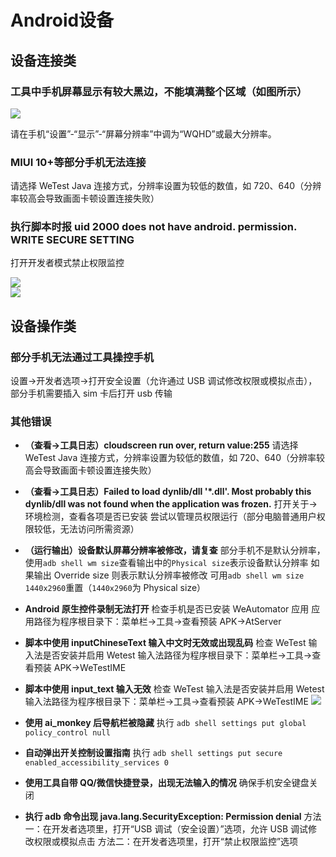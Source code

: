 # Android设备

## 设备连接类

### 工具中手机屏幕显示有较大黑边，不能填满整个区域（如图所示）

![](./image/20220523010738.png)

请在手机“设置”-“显示”-“屏幕分辨率”中调为“WQHD”或最大分辨率。

### MIUI 10+等部分手机无法连接

请选择 WeTest Java 连接方式，分辨率设置为较低的数值，如 720、640（分辨率较高会导致画面卡顿设置连接失败）

### 执行脚本时报 uid 2000 does not have android. permission. WRITE SECURE SETTING

打开开发者模式禁止权限监控

![](./image/20220523010855.png)  
![](./image/20220523011758.png)

## 设备操作类

### 部分手机无法通过工具操控手机

设置->开发者选项->打开安全设置（允许通过 USB 调试修改权限或模拟点击），部分手机需要插入 sim 卡后打开 usb 传输

### 其他错误

- **（查看->工具日志）cloudscreen run over, return value:255**
  请选择 WeTest Java 连接方式，分辨率设置为较低的数值，如 720、640（分辨率较高会导致画面卡顿设置连接失败）

- **（查看->工具日志）Failed to load dynlib/dll '\*.dll'. Most probably this dynlib/dll was not found when the application was frozen.**
  打开关于->环境检测，查看各项是否已安装
  尝试以管理员权限运行（部分电脑普通用户权限较低，无法访问所需资源）

- **（运行输出）设备默认屏幕分辨率被修改，请复查**
  部分手机不是默认分辨率，使用`adb shell wm size`查看输出中的`Physical size`表示设备默认分辨率
  如果输出 Override size 则表示默认分辨率被修改
  可用`adb shell wm size 1440x2960`重置（`1440x2960`为 Physical size）

- **Android 原生控件录制无法打开**
  检查手机是否已安装 WeAutomator 应用
  应用路径为程序根目录下：菜单栏->工具->查看预装 APK->AtServer

- **脚本中使用 inputChineseText 输入中文时无效或出现乱码**
  检查 WeTest 输入法是否安装并启用
  Wetest 输入法路径为程序根目录下：菜单栏->工具->查看预装 APK->WeTestIME

- **脚本中使用 input_text 输入无效**
  检查 WeTest 输入法是否安装并启用
  Wetest 输入法路径为程序根目录下：菜单栏->工具->查看预装 APK->WeTestIME
  ![](./image/20220523011452.png)

- **使用 ai_monkey 后导航栏被隐藏**
  执行 `adb shell settings put global policy_control null`

- **自动弹出开关控制设置指南**
  执行 `adb shell settings put secure enabled_accessibility_services 0`

- **使用工具自带 QQ/微信快捷登录，出现无法输入的情况**
  确保手机安全键盘关闭

- **执行 adb 命令出现 java.lang.SecurityException: Permission denial**
  方法一：在开发者选项里，打开“USB 调试（安全设置）”选项，允许 USB 调试修改权限或模拟点击
  方法二：在开发者选项里，打开“禁止权限监控”选项
